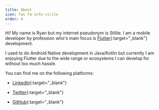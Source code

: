 ```yaml
---
title: About
icon: fas fa-info-circle
order: 4
---
```


Hi! My name is Ryan but my internet pseudonym is Stillie. I am a mobile developer by profession who's main focus is [Flutter](https://flutter.dev/){:target="_blank"} development.

I used to do Android Native development in Java/Kotlin but currently I am enjoying Flutter due to the wide range or ecosystems I can develop for without too much hassle.

You can find me on the following platforms:

* [LinkedIn](https://www.linkedin.com/in/ryanvdw/){:target="_blank"}

* [Twitter](https://twitter.com/TheRealStillie){:target="_blank"}

* [GitHub](https://github.com/stillie){:target="_blank"}
